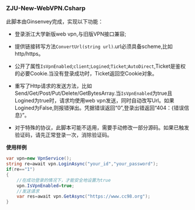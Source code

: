 ### ZJU-New-WebVPN.Csharp

此脚本由Ginsenvey完成，实现以下功能：

- 登录浙江大学新版web vpn,与旧版VPN接口兼容;

- 提供链接转写方法`ConvertUrl(string url)`.url必须具备scheme,比如http/https。

- 公开了属性`IsVpnEnabled`;`client`;`Logined`;`Ticket`;`AutoDirect`,Ticket是鉴权的必要Cookie.当没有登录成功时，Ticket返回空Cookie对象。

- 重写了Http请求的发送方法，比如Send/Get/Post/Put/Delete/GetBytesArray.当`IsVpnEnabled`为true且Logined为true时，请求均使用web vpn发送，同时自动改写Url。如果Logined为False,则报错弹出。凭据错误返回“0”,登录出错返回“404：{错误信息}”。

- 对于特殊的协议，此脚本可能不适用，需要手动修改一部分源码。如果已触发验证码，请先正常登录一次，消除验证码。

**使用样例**

```csharp
var vpn=new VpnService();
string re=await vpn.LoginAsync("your_id","your_password");
if(re=="1")
{
    //在成功登录的情况下，才能安全地设置为true
    vpn.IsVpnEnabled=true;
    //发送请求
    var res=await vpn.GetAsync("https://www.cc98.org");
}

```

